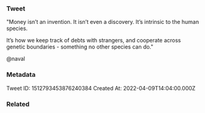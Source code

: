 ### Tweet
"Money isn’t an invention. It isn’t even a discovery. It’s intrinsic to the human species. 

It’s how we keep track of debts with strangers, and cooperate across genetic boundaries - something no other species can do."

@naval

### Metadata
Tweet ID: 1512793453876240384
Created At: 2022-04-09T14:04:00.000Z

### Related

